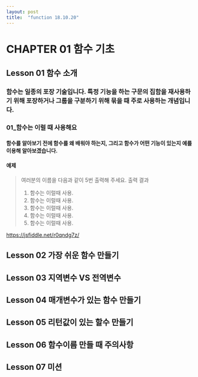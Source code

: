 ```yaml
---
layout: post
title:  "function 18.10.20"
---
```


CHAPTER 01 함수 기초  
=============

Lesson 01 함수 소개 
-------------

### 함수는 일종의 포장 기술입니다. 특정 기능을 하는 구문의 집함을 재사용하기 위해 포장하거나 그룹을 구분하기 위해 묶을 때 주로 사용하는 개념입니다.

### 01_함수는 이럴 때 사용해요 

#### 함수를 알아보기 전에 함수를 왜 배워야 하는지, 그리고 함수가 어떤 기능이 있는지 예를 이용해 알아보겠습니다.

#### 예제

> 여러분의 이름을 다음과 같이 5번 출력해 주세요.
> 출력 결과
> 1. 함수는 이럴때 사용.
> 2. 함수는 이럴때 사용.
> 3. 함수는 이럴때 사용.
> 4. 함수는 이럴때 사용.
> 5. 함수는 이럴때 사용.

<a href="https://jsfiddle.net/r0qndg7z" target="_blank">https://jsfiddle.net/r0qndg7z/</a>


Lesson 02 가장 쉬운 함수 만들기 
-------------

Lesson 03 지역변수 VS 전역변수
-------------

Lesson 04 매개변수가 있는 함수 만들기
-------------

Lesson 05 리턴값이 있는 할수 만들기 
-------------

Lesson 06 함수이름 만들 때 주의사항
-------------

Lesson 07 미션
-------------
